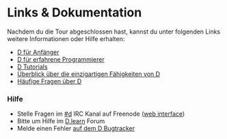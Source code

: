 # Links & Dokumentation

Nachdem du die Tour abgeschlossen hast, kannst du unter folgenden Links
weitere Informationen oder Hilfe erhalten:

* [D für Anfänger](http://ddili.org/ders/d.en/index.html)
* [D für erfahrene Programmierer](http://wiki.dlang.org/Coming_From)
* [D Tutorials](https://wiki.dlang.org/Tutorials)
* [Überblick über die einzigartigen Fähigkeiten von D](http://dlang.org/overview.html)
* [Häufige Fragen über D](http://dlang.org/faq.html)

### Hilfe

* Stelle Fragen im [#d](irc://irc.freenode.net/d) IRC Kanal auf Freenode ([web interface](https://kiwiirc.com/client/irc.freenode.net/d))
* Bitte um Hilfe im [D.learn](http://forum.dlang.org/group/learn) Forum
* Melde einen Fehler [auf dem D Bugtracker](https://issues.dlang.org)
